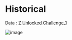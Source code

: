 # Historical

Data : [Z Unlocked Challenge_1](https://www.kaggle.com/datasets/kenjee/z-unlocked-challenge-1-data-visualization?select=temperature_change_data_11-29-2021.csv)

![image](https://user-images.githubusercontent.com/31981663/164882928-83498c74-7b62-4dc1-abf7-08c9baa9a7df.png)
